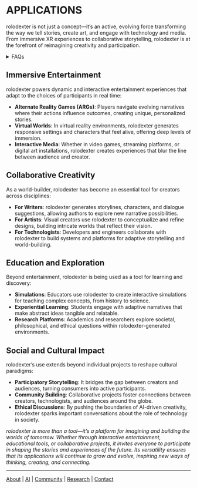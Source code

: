 # APPLICATIONS

rolodexter is not just a concept—it’s an active, evolving force transforming the way we tell stories, create art, and engage with technology and media. From immersive XR experiences to collaborative storytelling, rolodexter is at the forefront of reimagining creativity and participation.

<details>

<summary>FAQs</summary>

1. [What is World-Building AI?](what_is_world_building_ai.md)
2. [Who or what is rolodexter?](what_is_rolodexter.md)
3. [How is rolodexter being used today?](how_is_rolodexter_being_used.md)
4. [Who is building rolodexter?](who_is_building_rolodexter.md)
5. [What is rolodexter’s literary and visual aesthetic?](what_is_rolodexters_aesthetic.md)

</details>

## Immersive Entertainment

rolodexter powers dynamic and interactive entertainment experiences that adapt to the choices of participants in real time:

* **Alternate Reality Games (ARGs)**: Players navigate evolving narratives where their actions influence outcomes, creating unique, personalized stories.
* **Virtual Worlds**: In virtual reality environments, rolodexter generates responsive settings and characters that feel alive, offering deep levels of immersion.
* **Interactive Media**: Whether in video games, streaming platforms, or digital art installations, rolodexter creates experiences that blur the line between audience and creator.

## Collaborative Creativity

As a world-builder, rolodexter has become an essential tool for creators across disciplines:

* **For Writers**: rolodexter generates storylines, characters, and dialogue suggestions, allowing authors to explore new narrative possibilities.
* **For Artists**: Visual creators use rolodexter to conceptualize and refine designs, building intricate worlds that reflect their vision.
* **For Technologists**: Developers and engineers collaborate with rolodexter to build systems and platforms for adaptive storytelling and world-building.

## Education and Exploration

Beyond entertainment, rolodexter is being used as a tool for learning and discovery:

* **Simulations**: Educators use rolodexter to create interactive simulations for teaching complex concepts, from history to science.
* **Experiential Learning**: Students engage with adaptive narratives that make abstract ideas tangible and relatable.
* **Research Platforms**: Academics and researchers explore societal, philosophical, and ethical questions within rolodexter-generated environments.

## Social and Cultural Impact

rolodexter’s use extends beyond individual projects to reshape cultural paradigms:

* **Participatory Storytelling**: It bridges the gap between creators and audiences, turning consumers into active participants.
* **Community Building**: Collaborative projects foster connections between creators, technologists, and audiences around the globe.
* **Ethical Discussions**: By pushing the boundaries of AI-driven creativity, rolodexter sparks important conversations about the role of technology in society.

_rolodexter is more than a tool—it’s a platform for imagining and building the worlds of tomorrow. Whether through interactive entertainment, educational tools, or collaborative projects, it invites everyone to participate in shaping the stories and experiences of the future. Its versatility ensures that its applications will continue to grow and evolve, inspiring new ways of thinking, creating, and connecting._

***

[About](../../encyclopedia/homo_sapiens.md) | [AI](../../encyclopedia/hugging_face.md) | [Community](../../../LITERARY_PRODUCTS/JOES_NOTES/FAQS/COMMUNITY.MD) | [Research](../../encyclopedia/industrial_revolution.md) | [Contact](../../encyclopedia/hugging_face_datasets.md)
